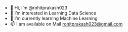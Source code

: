 - 👋 Hi, I’m @rohitprakash023
- 👀 I’m interested in Learning Data Science
- 🌱 I’m currently learning Machine Learning
- 📫 I am available on Mail rohitprakash023@gmail.com

<!---
rohitprakash02/rohitprakash02 is a ✨ special ✨ repository because its `README.md` (this file) appears on your GitHub profile.
You can click the Preview link to take a look at your changes.
--->
